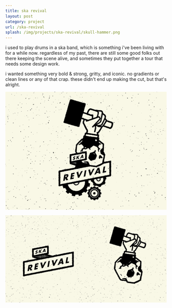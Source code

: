 ```yaml
---
title: ska revival
layout: post
category: project
url: /ska-revival
splash: /img/projects/ska-revival/skull-hammer.png
---
```


i used to play drums in a ska band, which is something i've been living with for a while now. regardless of my past, there are still some good folks out there keeping the scene alive, and sometimes they put together a tour that needs some design work. 

i wanted something very bold & strong, gritty, and iconic. no gradients or clean lines or any of that crap. these didn't end up making the cut, but that's alright. 

![ska-logo](/img/projects/ska-revival/logo.jpg)

![ska-comp](/img/projects/ska-revival/ska-comp.jpg)